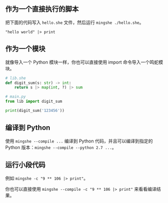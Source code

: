 ## 作为一个直接执行的脚本

把下面的代码写入 `hello.she` 文件，然后运行 `mingshe ./hello.she`。

```mingshe
"hello world" |> print
```

## 作为一个模块

就像导入一个 Python 模块一样，你也可以直接使用 import 命令导入一个鸣蛇模块。

```python
# lib.she
def digit_sum(s: str) -> int:
    return s |> map(int, ?) |> sum
```

```python
# main.py
from lib import digit_sum

print(digit_sum('123456'))
```

## 编译到 Python

使用 `mingshe --compile ...` 编译到 Python 代码，并且可以编译到指定的 Python 版本：`mingshe --compile --python 2.7 ...`。

## 运行小段代码

例如 `mingshe -c "9 ** 106 |> print"`。

你也可以直接使用 `mingshe --compile -c "9 ** 106 |> print"` 来看看编译结果。
